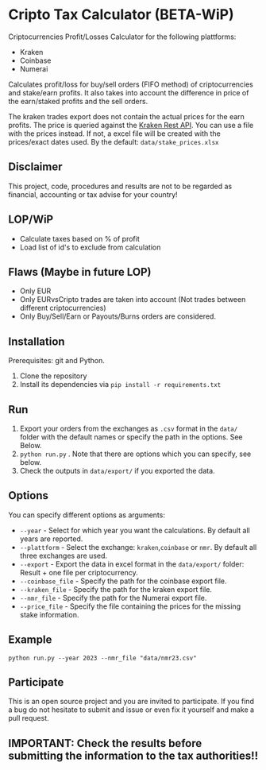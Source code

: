 # Cripto Tax Calculator (BETA-WiP)

Criptocurrencies Profit/Losses Calculator for the following plattforms:

- Kraken
- Coinbase
- Numerai

Calculates profit/loss for buy/sell orders (FIFO method) of criptocurrencies and stake/earn profits. It also takes into account the difference in price of the earn/staked profits and the sell orders.

The kraken trades export does not contain the actual prices for the earn profits. The price is queried against the [Kraken Rest API](https://docs.kraken.com/rest/#tag/Spot-Market-Data/operation/getOHLCData). You can use a file with the prices instead. If not, a excel file will be created with the prices/exact dates used. By the default: ``data/stake_prices.xlsx``

## Disclaimer
This project, code, procedures and results are not to be regarded as financial, accounting or tax advise for your country!

## LOP/WiP
- Calculate taxes based on % of profit
- Load list of id's to exclude from calculation

## Flaws (Maybe in future LOP)
- Only EUR
- Only EURvsCripto trades are taken into account (Not trades between different criptocurrencies)
- Only Buy/Sell/Earn or Payouts/Burns orders are considered.

## Installation
Prerequisites: git and Python.

1. Clone the repository
2. Install its dependencies via ``pip install -r requirements.txt``

## Run
1. Export your orders from the exchanges as ``.csv`` format in the ``data/`` folder with the default names or specify the path in the options. See Below.
2. ``python run.py`` . Note that there are options which you can specify, see below.
3. Check the outputs in ``data/export/`` if you exported the data. 

## Options
You can specify different options as arguments:

- ``--year`` - Select for which year you want the calculations. By default all years are reported.
- ``--plattform`` - Select the exchange: ``kraken``,``coinbase`` or ``nmr``. By default all three exchanges are used. 
- ``--export`` - Export the data in excel format in the ``data/export/`` folder: Result + one file per criptocurrency. 
- ``--coinbase_file`` - Specify the path for the coinbase export file.
- ``--kraken_file`` - Specify the path for the kraken export file.
- ``--nmr_file`` - Specify the path for the Numerai export file.
- ``--price_file`` - Specify the file containing the prices for the missing stake information.

## Example

``python run.py --year 2023 --nmr_file "data/nmr23.csv"``

## Participate

This is an open source project and you are invited to participate. If you find a bug do not hesitate to submit and issue or even fix it yourself and make a pull request.

## IMPORTANT: Check the results before submitting the information to the tax authorities!!

